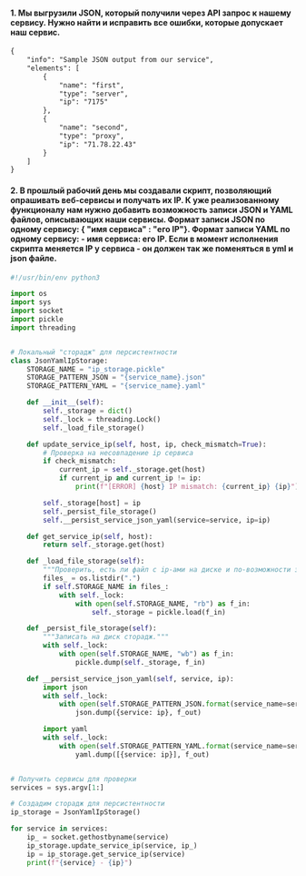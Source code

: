 #### 1. Мы выгрузили JSON, который получили через API запрос к нашему сервису. Нужно найти и исправить все ошибки, которые допускает наш сервис.
```markdown
{
    "info": "Sample JSON output from our service",
    "elements": [
        {
            "name": "first",
            "type": "server",
            "ip": "7175"
        },
        {
            "name": "second",
            "type": "proxy",
            "ip": "71.78.22.43"
        }
    ]
}
```

#### 2. В прошлый рабочий день мы создавали скрипт, позволяющий опрашивать веб-сервисы и получать их IP. К уже реализованному функционалу нам нужно добавить возможность записи JSON и YAML файлов, описывающих наши сервисы. Формат записи JSON по одному сервису: { "имя сервиса" : "его IP"}. Формат записи YAML по одному сервису: - имя сервиса: его IP. Если в момент исполнения скрипта меняется IP у сервиса - он должен так же поменяться в yml и json файле.
```python
#!/usr/bin/env python3

import os
import sys
import socket
import pickle
import threading


# Локальный "сторадж" для персистентности
class JsonYamlIpStorage:
    STORAGE_NAME = "ip_storage.pickle"
    STORAGE_PATTERN_JSON = "{service_name}.json"
    STORAGE_PATTERN_YAML = "{service_name}.yaml"

    def __init__(self):
        self._storage = dict()
        self._lock = threading.Lock()
        self._load_file_storage()

    def update_service_ip(self, host, ip, check_mismatch=True):
        # Проверка на несовпадение ip сервиса
        if check_mismatch:
            current_ip = self._storage.get(host)
            if current_ip and current_ip != ip:
                print(f"[ERROR] {host} IP mismatch: {current_ip} {ip}")

        self._storage[host] = ip
        self._persist_file_storage()
        self.__persist_service_json_yaml(service=service, ip=ip)

    def get_service_ip(self, host):
        return self._storage.get(host)

    def _load_file_storage(self):
        """Проверить, есть ли файл с ip-ами на диске и по-возможности загрузить."""
        files_ = os.listdir(".")
        if self.STORAGE_NAME in files_:
            with self._lock:
                with open(self.STORAGE_NAME, "rb") as f_in:
                    self._storage = pickle.load(f_in)

    def _persist_file_storage(self):
        """Записать на диск сторадж."""
        with self._lock:
            with open(self.STORAGE_NAME, "wb") as f_in:
                pickle.dump(self._storage, f_in)

    def __persist_service_json_yaml(self, service, ip):
        import json
        with self._lock:
            with open(self.STORAGE_PATTERN_JSON.format(service_name=service), "w") as f_out:
                json.dump({service: ip}, f_out)

        import yaml
        with self._lock:
            with open(self.STORAGE_PATTERN_YAML.format(service_name=service), "w") as f_out:
                yaml.dump([{service: ip}], f_out)


# Получить сервисы для проверки
services = sys.argv[1:]

# Создадим сторадж для персистентности
ip_storage = JsonYamlIpStorage()

for service in services:
    ip_ = socket.gethostbyname(service)
    ip_storage.update_service_ip(service, ip_)
    ip = ip_storage.get_service_ip(service)
    print(f"{service} - {ip}")
```